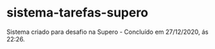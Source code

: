 # sistema-tarefas-supero
Sistema criado para desafio na Supero - Concluído em 27/12/2020, ás 22:26.
